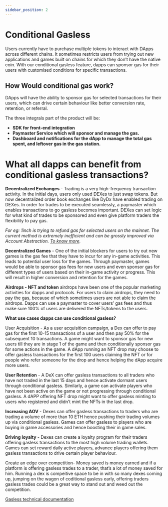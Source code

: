 ```yaml
---
sidebar_position: 2
---
```


# Conditional Gasless

Users currently have to purchase multiple tokens to interact with DApps across different chains. It sometimes restricts users from trying out new applications and games built on chains for which they don’t have the native coin. With our conditional gasless feature, dapps can sponsor gas for their users with customised conditions for specific transactions.

## **How Would conditional gas work?**

DApps will have the ability to sponsor gas for selected transactions for their users, which can drive certain behaviour like better conversion rate, retention, or referral.

The three integrals part of the product will be:

- **SDK for front-end integration**
- **Paymaster Service which will sponsor and manage the gas.**
- **Dashboard and notifications for the dApp to manage the total gas spent, and leftover gas in the gas station.**

# **What all dapps can benefit from conditional gasless transactions?**

**Decentralized Exchanges** - Trading is a very high-frequency transaction activity. In the initial days, users only used DEXes to just swap tokens. But now decentralized order book exchanges like DyDx have enabled trading on DEXes. In order for trades to be executed seamlessly, a paymaster which enables transactions to go gasless becomes important. DEXes can set logic for what kind of trades to be sponsored and even give platform traders the flexibility to pay gas.

_For eg: 1inch is trying to refund gas for selected users on the mainnet. The current method is extremely inefficient and can be grossly improved via Account Abstraction. [To know more](https://blog.1inch.io/the-1inch-foundation-extends-the-gas-refund-program-c4b1f1970468)._

**Decentralized Games** - One of the initial blockers for users to try out new games is the gas fee that they have to incur for any in-game activities. This leads to potential user loss for the games. Through paymaster, games would be able to sponsor gas fees for new users and even sponsor gas for different types of users based on their in-game activity or progress. This will result in higher conversion and retention for the games.

**Airdrops - NFT and token** airdrops have been one of the popular marketing activities for dapps and protocols. For users to claim airdrops, they need to pay the gas, because of which sometimes users are not able to claim the airdrops. Dapps can use a paymaster to cover users’ gas fees and thus make sure 100% of users are delivered the NFTs/tokens to the users.

**What use cases dapps can use conditional gasless?**

User Acquisition - As a user acquisition campaign, a Dex can offer to pay gas for the first 10-15 transactions of a user and then pay 50% for the subsequent 10 transactions. A game might want to sponsor gas for new users till they are in stage 1 of the game and then conditionally sponsor gas for some actions in the game. A dApp running an NFT drop may choose to offer gasless transactions for the first 100 users claiming the NFT or for people who refer someone for the drop and hence helping the dApp acquire more users.

**User Retention** - A DeX can offer gasless transactions to all traders who have not traded in the last 15 days and hence activate dormant users through conditional gasless. Similarly, a game can activate players who have not been active on the game or not progressing through conditional gasless. A dAPP offering NFT drop might want to offer gasless minting to users who registered and didn’t mint the NFTs in the last drop.

**Increasing AOV** - Dexes can offer gasless transactions to traders who are trading a volume of more than 10 ETH hence pushing their trading volumes up via conditional gasless. Games can offer gasless to players who are buying in game accessories and hence boosting their in game sales.

**Driving loyalty** - Dexes can create a loyalty program for their traders offering gasless transactions to the most high volume trading wallets. Games can set reward daily active players, advance players offering them gasless transactions to drive certain player behaviour.

Create an edge over competition- Money saved is money earned and if a platform is offering gasless trades to a trader, that’s a lot of money saved for him. Running a dex is compeitive space to be in with so many dexes coming up, jumping on the wagon of coditional gasless early, offering traders gasless trades could be a great way to stand out and weed out the competition.

[Gasless technical documentation](https://www.notion.so/Architecture-Documentation-4fd42e6be499497f82d9febffe1f83d0)
